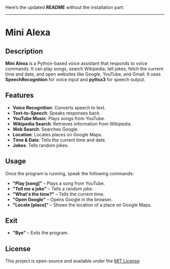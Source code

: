 Here’s the updated **README** without the installation part:

---

# Mini Alexa

## Description

**Mini Alexa** is a Python-based voice assistant that responds to voice commands. It can play songs, search Wikipedia, tell jokes, fetch the current time and date, and open websites like Google, YouTube, and Gmail. It uses **SpeechRecognition** for voice input and **pyttsx3** for speech output.

## Features

- **Voice Recognition**: Converts speech to text.
- **Text-to-Speech**: Speaks responses back.
- **YouTube Music**: Plays songs from YouTube.
- **Wikipedia Search**: Retrieves information from Wikipedia.
- **Web Search**: Searches Google.
- **Location**: Locates places on Google Maps.
- **Time & Date**: Tells the current time and date.
- **Jokes**: Tells random jokes.

## Usage

Once the program is running, speak the following commands:

- **"Play [song]"** – Plays a song from YouTube.
- **"Tell me a joke"** – Tells a random joke.
- **"What's the time?"** – Tells the current time.
- **"Open Google"** – Opens Google in the browser.
- **"Locate [place]"** – Shows the location of a place on Google Maps.

## Exit

- **"Bye"** – Exits the program.

## License

This project is open-source and available under the [MIT License](LICENSE)
